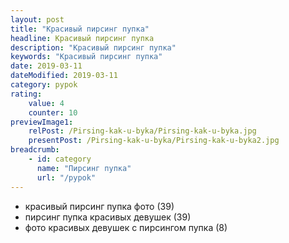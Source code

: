 ```yaml
---
layout: post
title: "Красивый пирсинг пупка"
headline: Красивый пирсинг пупка 
description: "Красивый пирсинг пупка"
keywords: "Красивый пирсинг пупка"
date: 2019-03-11
dateModified: 2019-03-11
category: pypok
rating: 
    value: 4
    counter: 10
previewImage1: 
    relPost: /Pirsing-kak-u-byka/Pirsing-kak-u-byka.jpg 
    presentPost: /Pirsing-kak-u-byka/Pirsing-kak-u-byka2.jpg
breadcrumb:
    - id: category
      name: "Пирсинг пупка"
      url: "/pypok"
---
```


- красивый 	пирсинг пупка фото (39) 	 	
- пирсинг пупка красивых девушек (39)
- фото красивых девушек с пирсингом пупка (8)